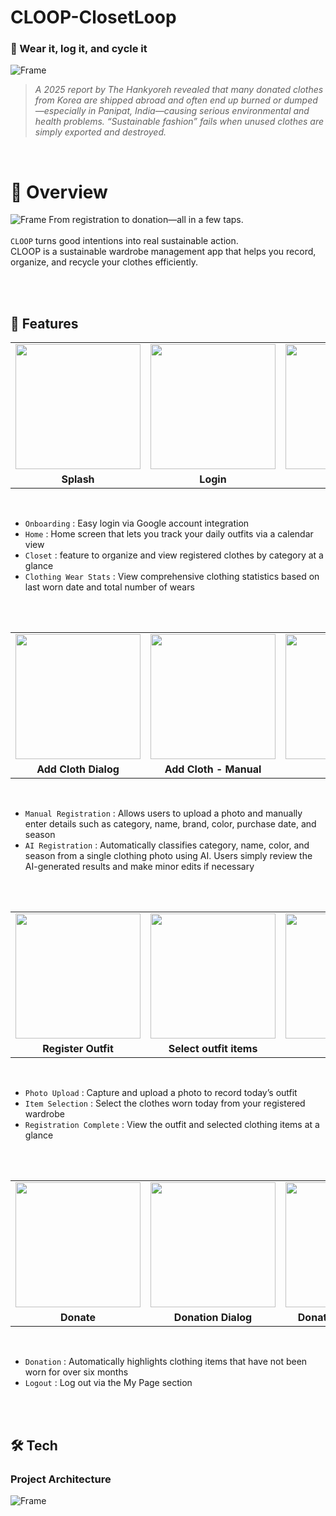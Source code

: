 # CLOOP-ClosetLoop
### 🌱 Wear it, log it, and cycle it

![Frame](https://github.com/user-attachments/assets/30b46775-82fa-4c75-bfc9-c669f8c441a6)
>_A 2025 report by The Hankyoreh revealed that many donated clothes from Korea are shipped abroad and often end up burned or dumped—especially in Panipat, India—causing serious environmental and health problems.
“Sustainable fashion” fails when unused clothes are simply exported and destroyed._
</br>

# 🍃 Overview
![Frame](https://github.com/user-attachments/assets/0911a0ff-4ba7-44da-ba13-a6aa8ac8aea6)
From registration to donation—all in a few taps.
</br> </br>
`CLOOP` turns good intentions into real sustainable action.
</br>
CLOOP is a sustainable wardrobe management app that helps you record, organize, and recycle your clothes efficiently.
</br>

</br></br>



## 🌿 Features
<table>
  <tr>
    <td><img width="200" src="https://github.com/user-attachments/assets/24c22fcb-6d70-4fec-9fc8-d0a82dfba932"></td>
    <td><img width="200" src="https://github.com/user-attachments/assets/bdd8bfd9-a0f3-476b-8722-a145def355f4"></td>
    <td><img width="200" src="https://github.com/user-attachments/assets/ac3bee5d-51c1-494a-abde-613c82b2d8b8"></td>
    <td><img width="200" src="https://github.com/user-attachments/assets/52a17bb9-fd33-48a6-95c0-ab046a337584"></td>
    <td><img width="200" src="https://github.com/user-attachments/assets/0194a560-8c3b-40f8-8533-dfa52086df71"></td>
  </tr>
  <tr>
    <td align="center"><b>Splash</b></td>
    <td align="center"><b>Login</b></td>
    <td align="center"><b>Home</b></td>
    <td align="center"><b>Closet</b></td>
    <td align="center"><b>Clothing Wear Stats</b></td>
  </tr>
</table>

</br>

- `Onboarding` : Easy login via Google account integration </br>
- `Home` : Home screen that lets you track your daily outfits via a calendar view </br>
- `Closet` : feature to organize and view registered clothes by category at a glance </br>
- `Clothing Wear Stats` : View comprehensive clothing statistics based on last worn date and total number of wears </br>

</br></br>

<table>
  <tr>
    <td><img width="200" src="https://github.com/user-attachments/assets/14bebd42-148b-4428-b450-e5a0f9ca5938"></td>
    <td><img width="200" src="https://github.com/user-attachments/assets/bdbfe5e6-886b-4e65-b15d-93995e7bc05c"></td>
    <td><img width="200" src="https://github.com/user-attachments/assets/da364562-fe8d-49ff-8c08-89a87cd43d50"></td>
    <td><img width="200" src="https://github.com/user-attachments/assets/47a46fec-c179-49b8-a88e-b81cd6a525f2"></td>
    <td><img width="200" src="https://github.com/user-attachments/assets/05f7f4e0-3017-4d0e-a7bc-00afb7d32e99"></td>
  </tr>
  <tr>
    <td align="center"><b>Add Cloth Dialog</b></td>
    <td align="center"><b>Add Cloth - Manual</b></td>
    <td align="center"><b>Manual 2</b></td>
    <td align="center"><b>Add Cloth - AI</b></td>
    <td align="center"><b>AI 2</b></td>
  </tr>
</table>

</br>

- `Manual Registration` : Allows users to upload a photo and manually enter details such as category, name, brand, color, purchase date, and season </br>
- `AI Registration` : Automatically classifies category, name, color, and season from a single clothing photo using AI. Users simply review the AI-generated results and make minor edits if necessary  </br>

</br></br>


<table>
  <tr>
    <td><img width="200" src="https://github.com/user-attachments/assets/72497d89-1d0c-4764-a627-c58dc0ff09ad"></td>
    <td><img width="200" src="https://github.com/user-attachments/assets/2d298653-153b-4247-bdee-98bce813de5a"></td>
    <td><img width="200" src="https://github.com/user-attachments/assets/925a0e5a-821d-4e37-b2d5-f844051ada56"></td>
    <td><img width="200" src="https://github.com/user-attachments/assets/0135a163-a127-4cf4-a474-7cde1601000d"></td>
  </tr>
  <tr>
    <td align="center"><b>Register Outfit</b></td>
    <td align="center"><b>Select outfit items</b></td>
    <td align="center"><b>Outfit</b></td>
    <td align="center"><b>Registered Outfit</b></td>
  </tr>
</table>

</br>

- `Photo Upload` : Capture and upload a photo to record today’s outfit </br>
- `Item Selection` : Select the clothes worn today from your registered wardrobe </br>
- `Registration Complete` : View the outfit and selected clothing items at a glance </br>

</br></br>

<table>
  <tr>
    <td><img width="200" src="https://github.com/user-attachments/assets/f16aa33c-db12-4b74-b56b-f89158e5cd9c"></td>
    <td><img width="200" src="https://github.com/user-attachments/assets/a5a52f65-e9ef-4ff4-a51b-8fa186e268a5"></td>
    <td><img width="200" src="https://github.com/user-attachments/assets/db8b0e31-bcd4-40ff-b563-6d3d9766a8cb"></td>
    <td><img width="200" src="https://github.com/user-attachments/assets/e20ee2c9-6741-4170-baaf-4193813144f6"></td>
  </tr>
  <tr>
    <td align="center"><b>Donate</b></td>
    <td align="center"><b>Donation Dialog</b></td>
    <td align="center"><b>Donation Completed</b></td>
    <td align="center"><b>Logout</b></td>
  </tr>
</table>

 </br>
 
- `Donation` : Automatically highlights clothing items that have not been worn for over six months </br> 
- `Logout` : Log out via the My Page section </br>

</br></br>


## 🛠️ Tech

### Project Architecture

![Frame](https://github.com/user-attachments/assets/2fb9acb7-669b-4c2a-9c16-d1c9d1e96b7e)
</br>
